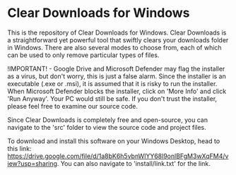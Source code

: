 # Clear Downloads for Windows
This is the repository of Clear Downloads for Windows. Clear Downloads is a straightforward yet powerful tool that swiftly clears your downloads folder in Windows. There are also several modes to choose from, each of which can be used to only remove particular types of files. 

!IMPORTANT! - 
Google Drive and Microsoft Defender may flag the installer as a virus, but don't worry, this is just a false alarm. Since the installer is an executable (.exe or .msi), it is assumed that it is risky to run the installer. When Microsoft Defender blocks the installer, click on 'More Info' and click 'Run Anyway'. Your PC would still be safe. If you don't trust the installer, please feel free to examine our source code.

Since Clear Downloads is completely free and open-source, you can navigate to the 'src' folder to view the source code and project files.

To download and install this software on your Windows Desktop, head to this link: https://drive.google.com/file/d/1a8bK6h5vbnWlYY68l9onlBFgM3wXqFM4/view?usp=sharing.
You can also navigate to 'install/link.txt' for the link.
